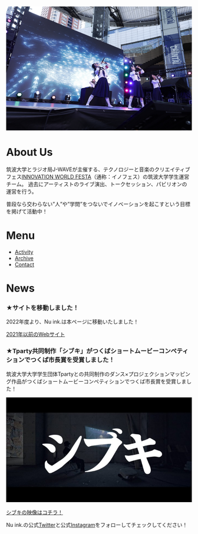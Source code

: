 ![ライブの画像](/images/heros_live_01.jpg)

# About Us
筑波大学とラジオ局J-WAVEが主催する、テクノロジーと音楽のクリエイティブフェス[INNOVATION WORLD FESTA](https://www.j-wave.co.jp/iwf2021/)（通称：イノフェス）の筑波大学学生運営チーム。
過去にアーティストのライブ演出、トークセッション、パビリオンの運営を行う。

普段なら交わらない”人”や”学問”をつないでイノベーションを起こすという目標を掲げて活動中！

# Menu
- [Activity](./menu/activity)
- [Archive](./menu/archive)
- [Contact](./menu/contact)

# News
### ★サイトを移動しました！
2022年度より、Nu ink.は本ページに移動いたしました！

[2021年以前のWebサイト](https://nuink-tsukuba.wixsite.com/innovation-world)



### ★Tparty共同制作「シブキ」がつくばショートムービーコンペティションでつくば市長賞を受賞しました！
筑波大学大学学生団体Tpartyとの共同制作のダンス×プロジェクションマッピング作品がつくばショートムービーコンペティションでつくば市長賞を受賞しました！

![シブキの画像](/images/shibuki_02.jpg)

[シブキの映像はコチラ！](https://youtu.be/tRubYTfBBGc)

Nu ink.の公式[Twitter](https://twitter.com/NuinkTSUKUBA?s=20&t=UFY0Xe02B2AkNe9OqBFMrg)と公式[Instagram](https://www.instagram.com/nuinktsukuba/?hl=ja)をフォローしてチェックしてください！
